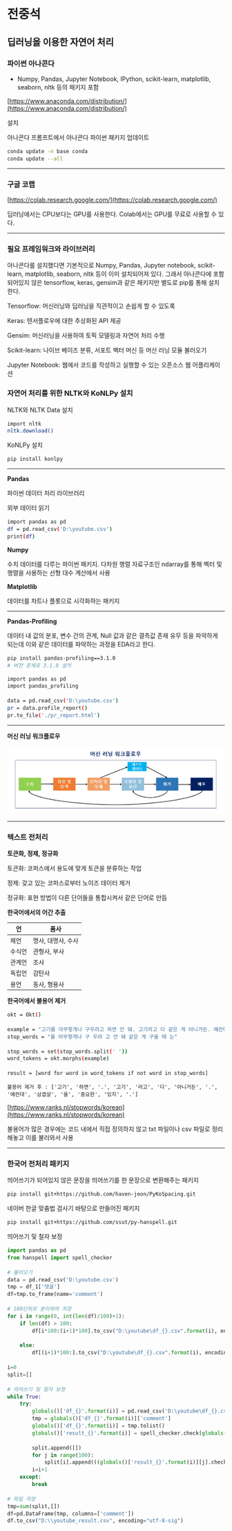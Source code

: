 # 전중석

## 딥러닝을 이용한 자연어 처리

### 파이썬 아나콘다

- Numpy, Pandas, Jupyter Notebook, IPython, scikit-learn, matplotlib, seaborn, nltk 등의 패키지 포함

[https://www.anaconda.com/distribution/](https://www.anaconda.com/distribution/)

설치

아나콘다 프롬프트에서 아나콘다 파이썬 패키지 업데이트

```bash
conda update -n base conda
conda update --all
```

---

### 구글 코랩

[https://colab.research.google.com/](https://colab.research.google.com/)

딥러닝에서는 CPU보다는 GPU를 사용한다. Colab에서는 GPU를 무료로 사용할 수 있다.

---

### 필요 프레임워크와 라이브러리

아나콘다를 설치했다면 기본적으로 Numpy, Pandas, Jupyter notebook, scikit-learn, matplotlib, seaborn, nltk 등이 이미 설치되어져 있다. 그래서 아나콘다에 포함되어있지 않은 tensorflow, keras, gensim과 같은 패키지만 별도로 pip를 통해 설치한다.

Tensorflow: 머신러닝와 딥러닝을 직관적이고 손쉽게 할 수 있도록

Keras: 텐서플로우에 대한 추상화된 API 제공

Gensim: 머신러닝을 사용하여 토픽 모델링과 자연어 처리 수행

Scikit-learn: 나이브 베이즈 분류, 서포트 벡터 머신 등 머신 러닝 모듈 불러오기

Jupyter Notebook: 웹에서 코드를 작성하고 실행할 수 있는 오픈소스 웹 어플리케이션

### 자연어 처리를 위한 NLTK와 KoNLPy 설치

NLTK와 NLTK Data 설치

```bash
import nltk
nltk.download()
```

KoNLPy 설치

```bash
pip install konlpy
```

---

**Pandas**

파이썬 데이터 처리 라이브러리

외부 데이터 읽기

```bash
import pandas as pd
df = pd.read_csv('D:\youtube.csv')
print(df)
```

**Numpy**

수치 데이터를 다루는 파이썬 패키지. 다차원 행렬 자료구조인 ndarray를 통해 벡터 및 행렬을 사용하는 선형 대수 계산에서 사용

**Matplotlib**

데이터를 차트나 플롯으로 시각화하는 패키지

---

**Pandas-Profiling**

데이터 내 값의 분포, 변수 간의 관계, Null 값과 같은 결측값 존재 유무 등을 파악하게 되는데 이와 같은 데이터를 파악하는 과정을 EDA라고 한다. 

```bash
pip install pandas-profiling==3.1.0
# 버전 문제로 3.1.0 설치
```

```bash
import pandas as pd
import pandas_profiling

data = pd.read_csv('D:\youtube.csv')
pr = data.profile_report()
pr.to_file('./pr_report.html')
```

---

**머신 러닝 워크플로우**

![Untitled](img/machine_learning.png)

---

### 텍스트 전처리

**토큰화, 정제, 정규화**

토큰화: 코퍼스에서 용도에 맞게 토큰을 분류하는 작업

정제: 갖고 있는 코퍼스로부터 노이즈 데이터 제거

정규화: 표현 방법이 다른 단어들을 통합시켜서 같은 단어로 만듬

**한국어에서의 어간 추출**

| 언 | 품사 |
| --- | --- |
| 체언 | 명사, 대명사, 수사 |
| 수식언 | 관형사, 부사 |
| 관계언 | 조사 |
| 독립언 | 감탄사 |
| 용언 | 동사, 형용사 |

**한국어에서 불용어 제거**

```bash
okt = Okt()

example = "고기를 아무렇게나 구우려고 하면 안 돼. 고기라고 다 같은 게 아니거든. 예컨대 삼겹살을 구울 때는 중요한 게 있지."
stop_words = "를 아무렇게나 구 우려 고 안 돼 같은 게 구울 때 는"

stop_words = set(stop_words.split(' '))
word_tokens = okt.morphs(example)

result = [word for word in word_tokens if not word in stop_words]
```

`불용어 제거 후 : ['고기', '하면', '.', '고기', '라고', '다', '아니거든', '.', '예컨대', '삼겹살', '을', '중요한', '있지', '.']`

[https://www.ranks.nl/stopwords/korean](https://www.ranks.nl/stopwords/korean)

불용어가 많은 경우에는 코드 내에서 직접 정의하지 않고 txt 파일이나 csv 파일로 정리해놓고 이를 불러와서 사용

---

### 한국어 전처리 패키지

띄어쓰기가 되어있지 않은 문장을 띄어쓰기를 한 문장으로 변환해주는 패키지

```bash
pip install git+https://github.com/haven-jeon/PyKoSpacing.git
```

네이버 한글 맞춤법 검사기 바탕으로 만들어진 패키지

```bash
pip install git+https://github.com/ssut/py-hanspell.git
```

띄어쓰기 및 철자 보정

```python
import pandas as pd
from hanspell import spell_checker

# 불러오기
data = pd.read_csv('D:\youtube.csv')
tmp = df_1['댓글']
df=tmp.to_frame(name='comment')

# 100단위로 분리하여 저장
for i in range(0, int(len(df)/100)+1):
	if len(df) > 100:
		df[i*100:(i+1)*100].to_csv("D:\youtube\df_{}.csv".format(i), encoding="utf-8-sig")
		
	else:
		df[(i+1)*100:].to_csv("D:\youtube\df_{}.csv".format(i), encoding="utf-8-sig")

i=0
split=[]

# 띄어쓰기 및 철자 보정
while True:
    try:
        globals()['df_{}'.format(i)] = pd.read_csv('D:\youtube\df_{}.csv'.format(i))
        tmp = globals()['df_{}'.format(i)]['comment']
        globals()['df_{}'.format(i)] = tmp.tolist()
        globals()['result_{}'.format(i)] = spell_checker.check(globals()['df_{}'.format(i)])

        split.append([])
        for j in range(100):
            split[i].append(((globals()['result_{}'.format(i)][j].checked)))
        i=i+1
    except:
        break

# 파일 저장
tmp=sum(split,[])
df=pd.DataFrame(tmp, columns=['comment'])
df.to_csv("D:\\youtube_result.csv", encoding="utf-8-sig")
```